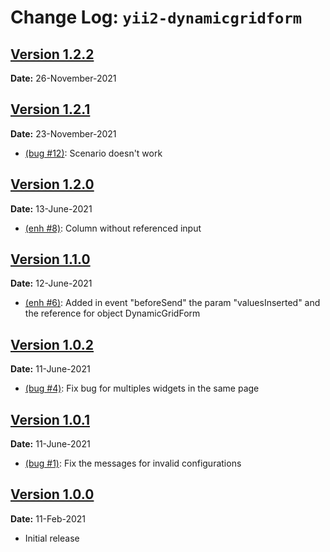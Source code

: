 Change Log: `yii2-dynamicgridform`
=================================

## [Version 1.2.2](https://github.com/caio-brendo/yii2-dynamicgridform/compare/v1.2.1...v1.2.2)

**Date:** 26-November-2021

## [Version 1.2.1](https://github.com/caio-brendo/yii2-dynamicgridform/compare/v1.2.0...v1.2.1)

**Date:** 23-November-2021

- [(bug #12)](https://github.com/caio-brendo/yii2-dynamicgridform/issues/12): Scenario doesn't work

## [Version 1.2.0](https://github.com/caio-brendo/yii2-dynamicgridform/compare/v1.1.0...v1.2.0)

**Date:** 13-June-2021

- [(enh #8)](https://github.com/caio-brendo/yii2-dynamicgridform/issues/8): Column without referenced input

## [Version 1.1.0](https://github.com/caio-brendo/yii2-dynamicgridform/compare/v1.0.2...v1.1.0)

**Date:** 12-June-2021

- [(enh #6)](https://github.com/caio-brendo/yii2-dynamicgridform/issues/6): Added in event "beforeSend" the param "valuesInserted" and the reference for object DynamicGridForm

## [Version 1.0.2](https://github.com/caio-brendo/yii2-dynamicgridform/compare/v1.0.1...v1.0.2)

**Date:** 11-June-2021

- [(bug #4)](https://github.com/caio-brendo/yii2-dynamicgridform/issues/4): Fix bug for multiples widgets in the same page

## [Version 1.0.1](https://github.com/caio-brendo/yii2-dynamicgridform/compare/v1.0.0...v1.0.1) 

**Date:** 11-June-2021

- [(bug #1)](https://github.com/caio-brendo/yii2-dynamicgridform/issues/1): Fix the messages for invalid configurations

## [Version 1.0.0](https://github.com/caio-brendo/yii2-dynamicgridform/releases/tag/v1.0.0)

**Date:** 11-Feb-2021

- Initial release
